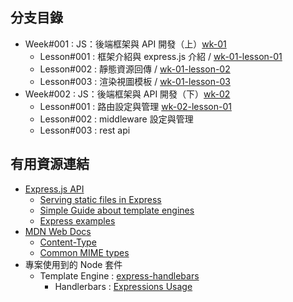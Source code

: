 ## 分支目錄
- Week#001 : JS：後端框架與 API 開發（上）[wk-01](https://github.com/lvnko/express-app/tree/wk-01)
    - Lesson#001 : 框架介紹與 express.js 介紹 / [wk-01-lesson-01](https://github.com/lvnko/express-app/tree/wk-01-lesson-01)
    - Lesson#002 : 靜態資源回傳 / [wk-01-lesson-02](https://github.com/lvnko/express-app/tree/wk-01-lesson-02)
    - Lesson#003 : 渲染視圖模板 / [wk-01-lesson-03](https://github.com/lvnko/express-app/tree/wk-01-lesson-03)
- Week#002 : JS：後端框架與 API 開發（下）[wk-02](https://github.com/lvnko/express-app/tree/wk-02)
    - Lesson#001 : 路由設定與管理 [wk-02-lesson-01](https://github.com/lvnko/express-app/tree/wk-02)
    - Lesson#002 : middleware 設定與管理
    - Lesson#003 : rest api

## 有用資源連結
- [Express.js API](https://expressjs.com/en/api.html)
    - [Serving static files in Express](https://expressjs.com/en/starter/static-files.html)
    - [Simple Guide about template engines](https://expressjs.com/en/guide/using-template-engines.html)
    - [Express examples](https://github.com/expressjs/express/tree/master/examples)
- [MDN Web Docs](https://developer.mozilla.org/en-US/)
    - [Content-Type](https://developer.mozilla.org/en-US/docs/Web/HTTP/Headers/Content-Type)
    - [Common MIME types](https://developer.mozilla.org/en-US/docs/Web/HTTP/Basics_of_HTTP/MIME_types/Common_types)
- 專案使用到的 Node 套件
    - Template Engine : [express-handlebars](https://www.npmjs.com/package/express-handlebars)
        - Handlerbars : [Expressions Usage](https://handlebarsjs.com/guide/expressions.html)